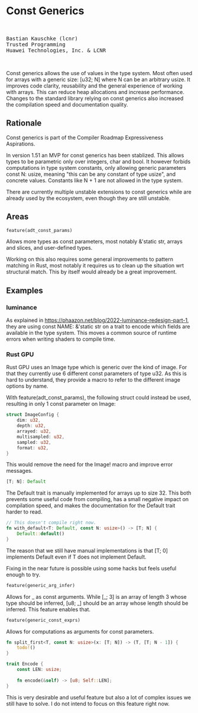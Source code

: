 # Const Generics 
<br/>
<pre>
Bastian Kauschke (lcnr)
Trusted Programming
Huawei Technologies, Inc. & LCNR
</pre>
<br/>

Const generics allows the use of values in the type system. Most often used for arrays with a generic size: [u32; N] where N can be an arbitrary usize. It improves code clarity, reusability and the general experience of working with arrays. This can reduce heap allocations and increase performance. Changes to the standard library relying on const generics also increased the compilation speed and documentation quality.

## Rationale
Const generics is part of the Compiler Roadmap Expressiveness Aspirations.

In version 1.51 an MVP for const generics has been stablized. This allows types to be parametric only over integers, char and bool. It however forbids computations in type system constants, only allowing generic parameters const N: usize, meaning "this can be any constant of type usize", and concrete values. Constants like N + 1 are not allowed in the type system.

There are currently multiple unstable extensions to const generics while are already used by the ecosystem, even though they are still unstable.

## Areas
```rust
feature(adt_const_params)
```
Allows more types as const parameters, most notably &'static str, arrays and slices, and user-defined types.

Working on this also requires some general improvements to pattern matching in Rust, most notably it requires us to clean up the situation wrt structural match. This by itself would already be a great improvement.

## Examples
### luminance
As explained in https://phaazon.net/blog/2022-luminance-redesign-part-1, they are using const NAME: &'static str on a trait to encode which fields are available in the type system. This moves a common source of runtime errors when writing shaders to compile time.

### Rust GPU
Rust GPU uses an Image type which is generic over the kind of image. For that they currently use 6 different const parameters of type u32. As this is hard to understand, they provide a macro to refer to the different image options by name.

With feature(adt_const_params), the following struct could instead be used, resulting in only 1 const parameter on Image:
```rust
struct ImageConfig {
    dim: u32,
    depth: u32,
    arrayed: u32,
    multisampled: u32,
    sampled: u32,
    format: u32,
}
```
This would remove the need for the Image! macro and improve error messages.
```rust
[T; N]: Default
```
The Default trait is manually implemented for arrays up to size 32. This both prevents some useful code from compiling, has a small negative impact on compilation speed, and makes the documentation for the Default trait harder to read.

```rust
// This doesn't compile right now.
fn with_default<T: Default, const N: usize>() -> [T; N] {
    Default::default()
}
```
The reason that we still have manual implementations is that [T; 0] implements Default even if T does not implement Default.

Fixing in the near future is possible using some hacks but feels useful enough to try.
```rust
feature(generic_arg_infer)
```
Allows for _ as const arguments. While [_; 3] is an array of length 3 whose type should be inferred, [u8; _] should be an array whose length should be inferred. This feature enables that.

```rust
feature(generic_const_exprs)
```
Allows for computations as arguments for const parameters.

```rust
fn split_first<T, const N: usize>(x: [T; N]) -> (T, [T; N - 1]) {
    todo!()
}

trait Encode {
    const LEN: usize;
    
    fn encode(&self) -> [u8; Self::LEN];
}
```
This is very desirable and useful feature but also a lot of complex issues we still have to solve. I do not intend to focus on this feature right now.
